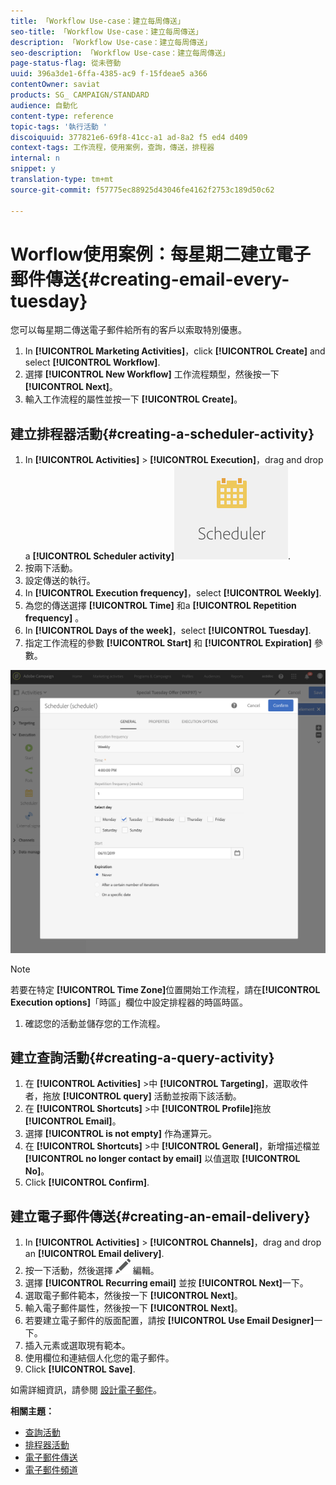 ```yaml
---
title: 「Workflow Use-case：建立每周傳送」
seo-title: 「Workflow Use-case：建立每周傳送」
description: 「Workflow Use-case：建立每周傳送」
seo-description: 「Workflow Use-case：建立每周傳送」
page-status-flag: 從未啓動
uuid: 396a3de1-6ffa-4385-ac9 f-15fdeae5 a366
contentOwner: saviat
products: SG_ CAMPAIGN/STANDARD
audience: 自動化
content-type: reference
topic-tags: '執行活動 '
discoiquuid: 377821e6-69f8-41cc-a1 ad-8a2 f5 ed4 d409
context-tags: 工作流程，使用案例，查詢，傳送，排程器
internal: n
snippet: y
translation-type: tm+mt
source-git-commit: f57775ec88925d43046fe4162f2753c189d50c62

---
```



# Worflow使用案例：每星期二建立電子郵件傳送{#creating-email-every-tuesday}

您可以每星期二傳送電子郵件給所有的客戶以索取特別優惠。

1. In **[!UICONTROL Marketing Activities]**，click **[!UICONTROL Create]** and select **[!UICONTROL Workflow]**.
1. 選擇 **[!UICONTROL New Workflow]** 工作流程類型，然後按一下 **[!UICONTROL Next]**。
1. 輸入工作流程的屬性並按一下 **[!UICONTROL Create]**。

## 建立排程器活動{#creating-a-scheduler-activity}

1. In **[!UICONTROL Activities]** &gt; **[!UICONTROL Execution]**，drag and drop a **[!UICONTROL Scheduler activity]**![](assets/scheduler_icon.png).
1. 按兩下活動。
1. 設定傳送的執行。
1. In **[!UICONTROL Execution frequency]**，select **[!UICONTROL Weekly]**.
1. 為您的傳送選擇 **[!UICONTROL Time]** 和a **[!UICONTROL Repetition frequency]** 。
1. In **[!UICONTROL Days of the week]**，select **[!UICONTROL Tuesday]**.
1. 指定工作流程的參數 **[!UICONTROL Start]** 和 **[!UICONTROL Expiration]** 參數。

![](assets/scheduler_properties.png)

>[!NOTE]
>
>若要在特定 **[!UICONTROL Time Zone]**&#x200B;位置開始工作流程，請在&#x200B;**[!UICONTROL Execution options]**「時區」欄位中設定排程器的時區時區。

1. 確認您的活動並儲存您的工作流程。

## 建立查詢活動{#creating-a-query-activity}

1. 在 **[!UICONTROL Activities]** &gt;中 **[!UICONTROL Targeting]**，選取收件者，拖放 **[!UICONTROL query]** 活動並按兩下該活動。
1. 在 **[!UICONTROL Shortcuts]** &gt;中 **[!UICONTROL Profile]**&#x200B;拖放 **[!UICONTROL Email]**。
1. 選擇 **[!UICONTROL is not empty]** 作為運算元。
1. 在 **[!UICONTROL Shortcuts]** &gt;中 **[!UICONTROL General]**，新增描述檔並 **[!UICONTROL no longer contact by email]** 以值選取 **[!UICONTROL No]**。
1. Click **[!UICONTROL Confirm]**.

## 建立電子郵件傳送{#creating-an-email-delivery}

1. In **[!UICONTROL Activities]** &gt; **[!UICONTROL Channels]**，drag and drop an **[!UICONTROL Email delivery]**.
1. 按一下活動，然後選擇 ![](assets/edit_darkgrey-24px.png) 編輯。
1. 選擇 **[!UICONTROL Recurring email]** 並按 **[!UICONTROL Next]**&#x200B;一下。
1. 選取電子郵件範本，然後按一下 **[!UICONTROL Next]**。
1. 輸入電子郵件屬性，然後按一下 **[!UICONTROL Next]**。
1. 若要建立電子郵件的版面配置，請按 **[!UICONTROL Use Email Designer]**&#x200B;一下。
1. 插入元素或選取現有範本。
1. 使用欄位和連結個人化您的電子郵件。
1. Click **[!UICONTROL Save]**.

如需詳細資訊，請參閱 [設計電子郵件](../../designing/using/about-email-content-design.md#designing-an-email-content-from-scratch)。

**相關主題：**

* [查詢活動](../..//automating/using/query.md)
* [排程器活動](../..//automating/using/scheduler.md)
* [電子郵件傳送](../..//automating/using/email-delivery.md)
* [電子郵件頻道](../..//channels/using/creating-an-email.md)
